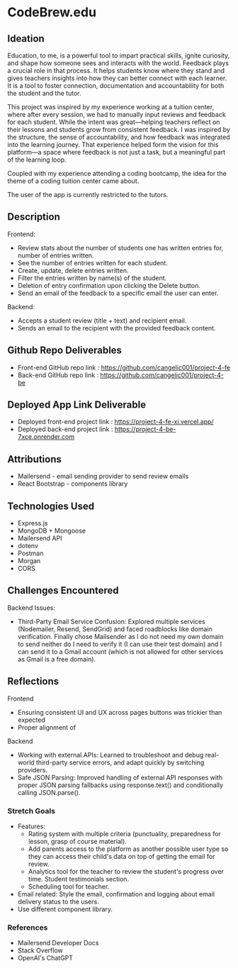 # CodeBrew.edu

## Ideation

Education, to me, is a powerful tool to impart practical skills, ignite curiosity, and shape how someone sees and interacts with the world. Feedback plays a crucial role in that process. It helps students know where they stand and gives teachers insights into how they can better connect with each learner. It is a tool to foster connection, documentation and accountability for both the student and the tutor.

This project was inspired by my experience working at a tuition center, where after every session, we had to manually input reviews and feedback for each student. While the intent was great—helping teachers reflect on their lessons and students grow from consistent feedback. I was inspired by the structure, the sense of accountability, and how feedback was integrated into the learning journey. That experience helped form the vision for this platform—a space where feedback is not just a task, but a meaningful part of the learning loop.

Coupled with my experience attending a coding bootcamp, the idea for the theme of a coding tuition center came about.

The user of the app is currently restricted to the tutors.

## Description

Frontend:
- Review stats about the number of students one has written entries for, number of entries written.
- See the number of entries written for each student.
- Create, update, delete entries written.
- Filter the entries written by name(s) of the student.
- Deletion of entry confirmation upon clicking the Delete button.
- Send an email of the feedback to a specific email the user can enter.

Backend:
- Accepts a student review (title + text) and recipient email.
- Sends an email to the recipient with the provided feedback content.

## Github Repo Deliverables

- Front-end GitHub repo link : https://github.com/cangelic001/project-4-fe
- Back-end GitHub repo link : https://github.com/cangelic001/project-4-be

## Deployed App Link Deliverable

- Deployed front-end project link : https://project-4-fe-xi.vercel.app/
- Deployed back-end project link : https://project-4-be-7xce.onrender.com 

## Attributions

- Mailersend - email sending provider to send review emails
- React Bootstrap - components library

## Technologies Used

- Express.js  
- MongoDB + Mongoose  
- Mailersend API  
- dotenv  
- Postman  
- Morgan  
- CORS  

## Challenges Encountered

Backend Issues:
- Third-Party Email Service Confusion: Explored multiple services (Nodemailer, Resend, SendGrid) and faced roadblocks like domain verification. Finally chose Mailsender as I do not need my own domain to send neither do I need to verify it (I can use their test domain) and I can send it to a Gmail account (which is not allowed for other services as Gmail is a free domain). 

## Reflections

Frontend
- Ensuring consistent UI and UX across pages buttons was trickier than expected
- Proper alignment of 

Backend
- Working with external APIs: Learned to troubleshoot and debug real-world third-party service errors, and adapt quickly by switching providers.
- Safe JSON Parsing: Improved handling of external API responses with proper JSON parsing fallbacks using response.text() and conditionally calling JSON.parse().

### Stretch Goals
- Features: 
  - Rating system with multiple criteria (punctuality, preparedness for lesson, grasp of course material). 
  - Add parents access to the platform as another possible user type so they can access their child's data on top of getting the email for review.
  - Analytics tool for the teacher to review the student's progress over time. Student testimonials section.
  - Scheduling tool for teacher.
- Email related: Style the email, confirmation and logging about email delivery status to the users.
- Use different component library.

### References
- Mailersend Developer Docs
- Stack Overflow
- OpenAI's ChatGPT

